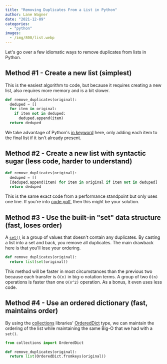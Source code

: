 ```yaml
---
title: "Removing Duplicates From a List in Python"
author: Lane Wagner
date: "2021-12-09"
categories:
  - "python"
images:
  - /img/800/list.webp
---
```


Let's go over a few idiomatic ways to remove duplicates from lists in Python.

## Method #1 - Create a new list (simplest)

This is the easiest algorithm to code, but because it requires creating a new list, also requires more memory and is a bit slower.

```py
def remove_duplicates(original):
  deduped = []
  for item in original:
    if item not in deduped:
      deduped.append(item)
  return deduped
```

We take advantage of Python's [in keyword](https://www.w3schools.com/python/ref_keyword_in.asp) here, only adding each item to the final list if it isn't already present.

## Method #2 - Create a new list with syntactic sugar (less code, harder to understand)

```py
def remove_duplicates(original):
  deduped = []
  [deduped.append(item) for item in original if item not in deduped]
  return deduped
```

This is the same exact code from a performance standpoint but only uses one line. If you're into [code golf](https://code.golf/), then this might be your solution.

## Method #3 - Use the built-in "set" data structure (fast, loses order)

A [`set()`](https://www.w3schools.com/python/python_sets.asp) is a group of values that doesn't contain any duplicates. By casting a list into a set and back, you remove all duplicates. The main drawback here is that you'll lose your ordering.

```py
def remove_duplicates(original):
  return list(set(original))
```

This method will be faster in most circumstances than the previous two because each transfer is `O(n)` in big-o notation terms. A group of two `O(n)` operations is faster than one `O(n^2)` operation. As a bonus, it even uses less code.

## Method #4 - Use an ordered dictionary (fast, maintains order)

By using the [collections](https://docs.python.org/3/library/collections.html) libraries' [OrderedDict](https://docs.python.org/3/library/collections.html#collections.OrderedDict) type, we can maintain the ordering of the list while maintaining the same Big-O that we had with a `set()`.

```py
from collections import OrderedDict

def remove_duplicates(original):
  return list(OrderedDict.fromkeys(original))
```
